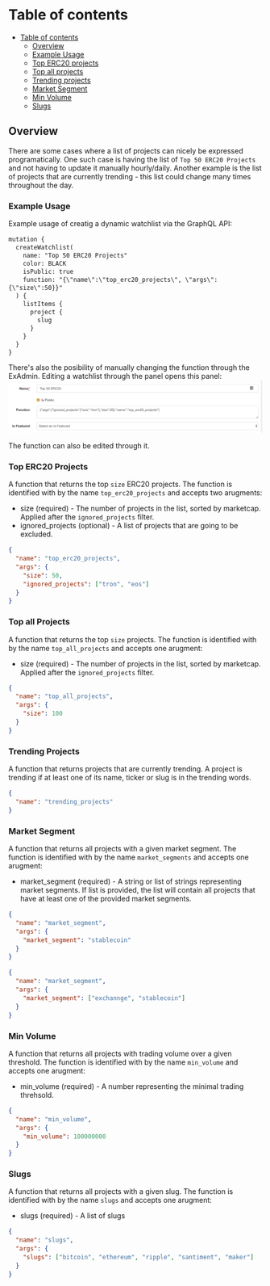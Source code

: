 # Table of contents

- [Table of contents](#table-of-contents)
  - [Overview](#overview)
  - [Example Usage](#example-usage)
  - [Top ERC20 projects](#top-erc20-projects)
  - [Top all projects](#top-all-projects)
  - [Trending projects](#trending-projects)
  - [Market Segment](#market-segment)
  - [Min Volume](#min-volume)
  - [Slugs](#slugs)

## Overview

There are some cases where a list of projects can nicely be expressed programatically.
One such case is having the list of `Top 50 ERC20 Projects` and not having to update it manually hourly/daily.
Another example is the list of projects that are currently trending - this list could change many times throughout the day.

### Example Usage

Example usage of creatig a dynamic watchlist via the GraphQL API:

```gql
mutation {
  createWatchlist(
    name: "Top 50 ERC20 Projects"
    color: BLACK
    isPublic: true
    function: "{\"name\":\"top_erc20_projects\", \"args\":{\"size\":50}}"
  ) {
    listItems {
      project {
        slug
      }
    }
  }
}
```

There's also the posibility of manually changing the function through the ExAdmin.
Editing a watchlist through the panel opens this panel:
![edit watchlist exAdmin board](edit-watchlist-admin-board.png)

The function can also be edited through it.

### Top ERC20 Projects

A function that returns the top `size` ERC20 projects. The function is identified with by the name `top_erc20_projects` and accepts two arugments:

- size (required) - The number of projects in the list, sorted by marketcap. Applied after the `ignored_projects` filter.
- ignored_projects (optional) - A list of projects that are going to be excluded.

```json
{
  "name": "top_erc20_projects",
  "args": {
    "size": 50,
    "ignored_projects": ["tron", "eos"]
  }
}
```

### Top all Projects

A function that returns the top `size` projects. The function is identified with by the name `top_all_projects` and accepts one arugment:

- size (required) - The number of projects in the list, sorted by marketcap. Applied after the `ignored_projects` filter.

```json
{
  "name": "top_all_projects",
  "args": {
    "size": 100
  }
}
```

### Trending Projects

A function that returns projects that are currently trending. A project is trending if at least one of its name, ticker or slug is in the trending words.

```json
{
  "name": "trending_projects"
}
```

### Market Segment

A function that returns all projects with a given market segment. The function is identified with by the name `market_segments` and accepts one arugment:

- market_segment (required) - A string or list of strings representing market segments. If list is provided, the list will contain all projects that have at least one of the provided market segments.

```json
{
  "name": "market_segment",
  "args": {
    "market_segment": "stablecoin"
  }
}
```

```json
{
  "name": "market_segment",
  "args": {
    "market_segment": ["exchannge", "stablecoin"]
  }
}
```

### Min Volume

A function that returns all projects with trading volume over a given threshold. The function is identified with by the name `min_volume` and accepts one arugment:

- min_volume (required) - A number representing the minimal trading threhsold.

```json
{
  "name": "min_volume",
  "args": {
    "min_volume": 100000000
  }
}
```

### Slugs

A function that returns all projects with a given slug. The function is identified with by the name `slugs` and accepts one arugment:

- slugs (required) - A list of slugs

```json
{
  "name": "slugs",
  "args": {
    "slugs": ["bitcoin", "ethereum", "ripple", "santiment", "maker"]
  }
}
```
